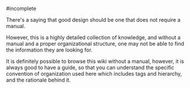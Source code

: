 #incomplete 

There's a saying that good design should be one that does not require a manual.

However, this is a highly detailed collection of knowledge, and without a manual and a proper organizational structure, one may not be able to find the information they are looking for.

It is definitely possible to browse this wiki without a manual, however, it is always good to have a guide, so that you can understand the specific convention of organization used here which includes tags and hierarchy, and the rationale behind it.